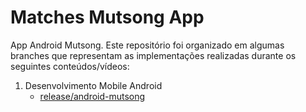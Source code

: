 # Matches Mutsong App

App Android Mutsong. Este repositório foi organizado em algumas branches que representam as implementações realizadas durante os seguintes conteúdos/vídeos:

1. Desenvolvimento Mobile Android
   - [release/android-mutsong](https://github.com/arielfp/matches-mutsong-app/tree/release/android-mutsong)
